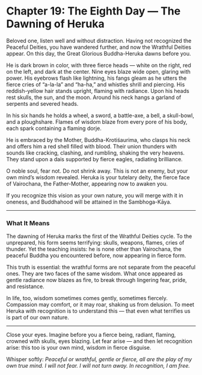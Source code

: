 # Chapter 19: The Eighth Day — The Dawning of Heruka

Beloved one, listen well and without distraction. Having not recognized the Peaceful Deities, you have wandered further, and now the Wrathful Deities appear. On this day, the Great Glorious Buddha-Heruka dawns before you.

He is dark brown in color, with three fierce heads — white on the right, red on the left, and dark at the center. Nine eyes blaze wide open, glaring with power. His eyebrows flash like lightning, his fangs gleam as he utters the fierce cries of “a-la-la” and “ha-ha,” and whistles shrill and piercing. His reddish-yellow hair stands upright, flaming with radiance. Upon his heads rest skulls, the sun, and the moon. Around his neck hangs a garland of serpents and severed heads.

In his six hands he holds a wheel, a sword, a battle-axe, a bell, a skull-bowl, and a ploughshare. Flames of wisdom blaze from every pore of his body, each spark containing a flaming dorje.

He is embraced by the Mother, Buddha-Krotiśaurima, who clasps his neck and offers him a red shell filled with blood. Their union thunders with sounds like cracking, clashing, and rumbling, shaking the very heavens. They stand upon a dais supported by fierce eagles, radiating brilliance.

O noble soul, fear not. Do not shrink away. This is not an enemy, but your own mind’s wisdom revealed. Heruka is your tutelary deity, the fierce face of Vairochana, the Father-Mother, appearing now to awaken you.

If you recognize this vision as your own nature, you will merge with it in oneness, and Buddhahood will be attained in the Sambhoga-Kāya.

---

### What It Means

The dawning of Heruka marks the first of the Wrathful Deities cycle. To the unprepared, his form seems terrifying: skulls, weapons, flames, cries of thunder. Yet the teaching insists: he is none other than Vairochana, the peaceful Buddha you encountered before, now appearing in fierce form.

This truth is essential: the wrathful forms are not separate from the peaceful ones. They are two faces of the same wisdom. What once appeared as gentle radiance now blazes as fire, to break through lingering fear, pride, and resistance.

In life, too, wisdom sometimes comes gently, sometimes fiercely. Compassion may comfort, or it may roar, shaking us from delusion. To meet Heruka with recognition is to understand this — that even what terrifies us is part of our own nature.

---

Close your eyes. Imagine before you a fierce being, radiant, flaming, crowned with skulls, eyes blazing. Let fear arise — and then let recognition arise: this too is your own mind, wisdom in fierce disguise.

Whisper softly:
*Peaceful or wrathful, gentle or fierce,
all are the play of my own true mind.
I will not fear. I will not turn away.
In recognition, I am free.*
